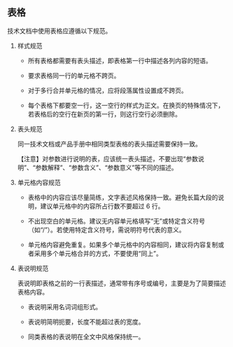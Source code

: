 ## 表格

技术文档中使用表格应遵循以下规范。

1. 样式规范

    - 所有表格都需要有表头描述，即表格第一行中描述各列内容的短语。

    - 要求表格同一行的单元格不跨页。

    - 对于多行合并单元格的情况，应将段落属性设置成不跨页。

    - 每个表格下都要空一行，这一空行的样式为正文。在换页的特殊情况下，若表格后的空行在新页的第一行，则这行空行必须删除。

2. 表头规范

    同一技术文档或产品手册中相同类型表格的表头描述需要保持一致。

    【注意】对参数进行说明的表，应该统一表头描述，不要出现“参数说明”、“参数解释”、“参数含义”、“参数意义”等不同的描述。

3. 单元格内容规范

    - 表格中的内容应该尽量简练，文字表述风格保持一致。避免长篇大段的说明，建议单元格中的内容所占行数不要超过 6 行。

    - 不出现空白的单元格。建议无内容单元格填写“无”或特定含义符号（如“/”）。若使用特定含义符号，需说明符号代表的意义。

    - 单元格内容避免重复。如果多个单元格中的内容相同，建议将内容复制或者采用多个单元格合并的方式，不要使用“同上”。

4. 表说明规范

    表说明即表格之前的一行表描述，通常带有序号或编号，主要是为了简要描述表格内容。

    - 表说明采用名词词组形式。

    - 表说明简明扼要，长度不能超过表的宽度。

    - 同类表格的表说明在全文中风格保持统一。
